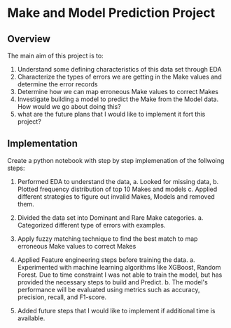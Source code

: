# Make and Model Prediction Project

## Overview

The main aim of this project is to:

1. Understand some defining characteristics of this data set through EDA
2. Characterize the types of errors we are getting in the Make values and determine the error records
3. Determine how we can map erroneous Make values to correct Makes
4. Investigate building a model to predict the Make from the Model data. How would we go about doing this?
5. what are the future plans that I would like to implement it fort this project?

## Implementation

Create a python notebook with step by step implemenation of the follwoing steps:

1. Performed EDA to understand the data, 
	a. Looked for missing data,
	b. Plotted frequency distribution of top 10 Makes and models
	c. Applied different strategies to figure out invalid Makes, Models and removed them.

2. Divided the data set into Dominant and Rare Make categories.
	a. Categorized different type of errors with examples.

3. Apply fuzzy matching technique to find the best match to map erroneous Make values to correct Makes

4. Applied Feature engineering steps before training the data.
	a. Experimented with machine learning algorithms like XGBoost, Random Forest. Due to time constraint I was not able to train the model, but has provided the necessary steps to build and Predict.
	b. The model's performance will be evaluated using metrics such as accuracy, precision, recall, and F1-score.

5. Added future steps that I would like to implement if additional time is available.

